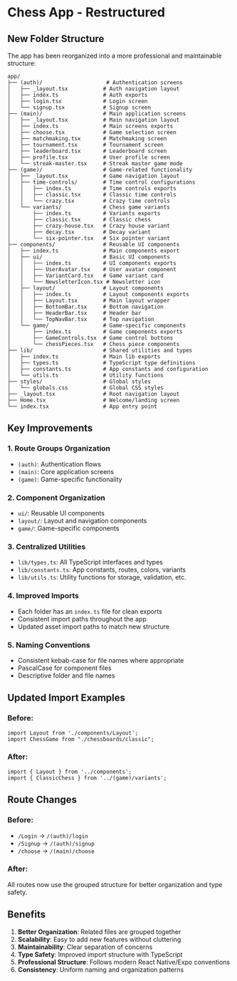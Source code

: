# Chess App - Restructured

## New Folder Structure

The app has been reorganized into a more professional and maintainable structure:

```
app/
├── (auth)/                    # Authentication screens
│   ├── _layout.tsx           # Auth navigation layout
│   ├── index.ts              # Auth exports
│   ├── login.tsx             # Login screen
│   └── signup.tsx            # Signup screen
├── (main)/                   # Main application screens  
│   ├── _layout.tsx           # Main navigation layout
│   ├── index.ts              # Main screens exports
│   ├── choose.tsx            # Game selection screen
│   ├── matchmaking.tsx       # Matchmaking screen
│   ├── tournament.tsx        # Tournament screen
│   ├── leaderboard.tsx       # Leaderboard screen
│   ├── profile.tsx           # User profile screen
│   └── streak-master.tsx     # Streak master game mode
├── (game)/                   # Game-related functionality
│   ├── _layout.tsx           # Game navigation layout
│   ├── time-controls/        # Time control configurations
│   │   ├── index.ts          # Time controls exports
│   │   ├── classic.tsx       # Classic time controls
│   │   └── crazy.tsx         # Crazy time controls
│   └── variants/             # Chess game variants
│       ├── index.ts          # Variants exports
│       ├── classic.tsx       # Classic chess
│       ├── crazy-house.tsx   # Crazy house variant
│       ├── decay.tsx         # Decay variant
│       └── six-pointer.tsx   # Six pointer variant
├── components/               # Reusable UI components
│   ├── index.ts              # Main components export
│   ├── ui/                   # Basic UI components
│   │   ├── index.ts          # UI components exports
│   │   ├── UserAvatar.tsx    # User avatar component
│   │   ├── VariantCard.tsx   # Game variant card
│   │   └── NewsletterIcon.tsx # Newsletter icon
│   ├── layout/               # Layout components  
│   │   ├── index.ts          # Layout components exports
│   │   ├── Layout.tsx        # Main layout wrapper
│   │   ├── BottomBar.tsx     # Bottom navigation
│   │   ├── HeaderBar.tsx     # Header bar
│   │   └── TopNavBar.tsx     # Top navigation
│   └── game/                 # Game-specific components
│       ├── index.ts          # Game components exports
│       ├── GameControls.tsx  # Game control buttons
│       └── chessPieces.tsx   # Chess piece components
├── lib/                      # Shared utilities and types
│   ├── index.ts              # Main lib exports
│   ├── types.ts              # TypeScript type definitions
│   ├── constants.ts          # App constants and configuration
│   └── utils.ts              # Utility functions
├── styles/                   # Global styles
│   └── globals.css           # Global CSS styles
├── _layout.tsx               # Root navigation layout
├── Home.tsx                  # Welcome/landing screen
└── index.tsx                 # App entry point

```

## Key Improvements

### 1. **Route Groups Organization**
- `(auth)`: Authentication flows
- `(main)`: Core application screens
- `(game)`: Game-specific functionality

### 2. **Component Organization**
- `ui/`: Reusable UI components
- `layout/`: Layout and navigation components  
- `game/`: Game-specific components

### 3. **Centralized Utilities**
- `lib/types.ts`: All TypeScript interfaces and types
- `lib/constants.ts`: App constants, routes, colors, variants
- `lib/utils.ts`: Utility functions for storage, validation, etc.

### 4. **Improved Imports**
- Each folder has an `index.ts` file for clean exports
- Consistent import paths throughout the app
- Updated asset import paths to match new structure

### 5. **Naming Conventions**
- Consistent kebab-case for file names where appropriate
- PascalCase for component files
- Descriptive folder and file names

## Updated Import Examples

### Before:
```tsx
import Layout from './components/Layout';
import ChessGame from "./chessboards/classic";
```

### After:
```tsx
import { Layout } from '../components';
import { ClassicChess } from '../(game)/variants';
```

## Route Changes

### Before:
- `/Login` → `/(auth)/login`
- `/Signup` → `/(auth)/signup`
- `/choose` → `/(main)/choose`

### After:
All routes now use the grouped structure for better organization and type safety.

## Benefits

1. **Better Organization**: Related files are grouped together
2. **Scalability**: Easy to add new features without cluttering
3. **Maintainability**: Clear separation of concerns
4. **Type Safety**: Improved import structure with TypeScript
5. **Professional Structure**: Follows modern React Native/Expo conventions
6. **Consistency**: Uniform naming and organization patterns
